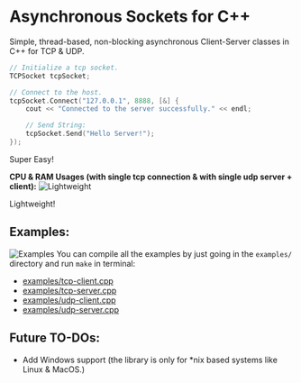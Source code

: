 # Asynchronous Sockets for C++
Simple, thread-based, non-blocking asynchronous Client-Server classes in C++ for TCP & UDP.

```cpp
// Initialize a tcp socket.
TCPSocket tcpSocket;

// Connect to the host.
tcpSocket.Connect("127.0.0.1", 8888, [&] {
    cout << "Connected to the server successfully." << endl;

    // Send String:
    tcpSocket.Send("Hello Server!");
});
```
Super Easy!

**CPU & RAM Usages (with single tcp connection & with single udp server + client):**
![Lightweight](https://github.com/eminfedar/async-sockets-cpp/raw/master/img/emptyRamUsages.png)

Lightweight!

## Examples:
![Examples](https://github.com/eminfedar/async-sockets-cpp/raw/master/img/programs.png)
You can compile all the examples by just going in the `examples/` directory and run `make` in terminal:
- [examples/tcp-client.cpp](https://github.com/eminfedar/async-sockets-cpp/blob/master/examples/tcp-client.cpp)
- [examples/tcp-server.cpp](https://github.com/eminfedar/async-sockets-cpp/blob/master/examples/tcp-server.cpp)
- [examples/udp-client.cpp](https://github.com/eminfedar/async-sockets-cpp/blob/master/examples/udp-client.cpp)
- [examples/udp-server.cpp](https://github.com/eminfedar/async-sockets-cpp/blob/master/examples/udp-server.cpp)

## Future TO-DOs:
- Add Windows support (the library is only for *nix based systems like Linux & MacOS.)
